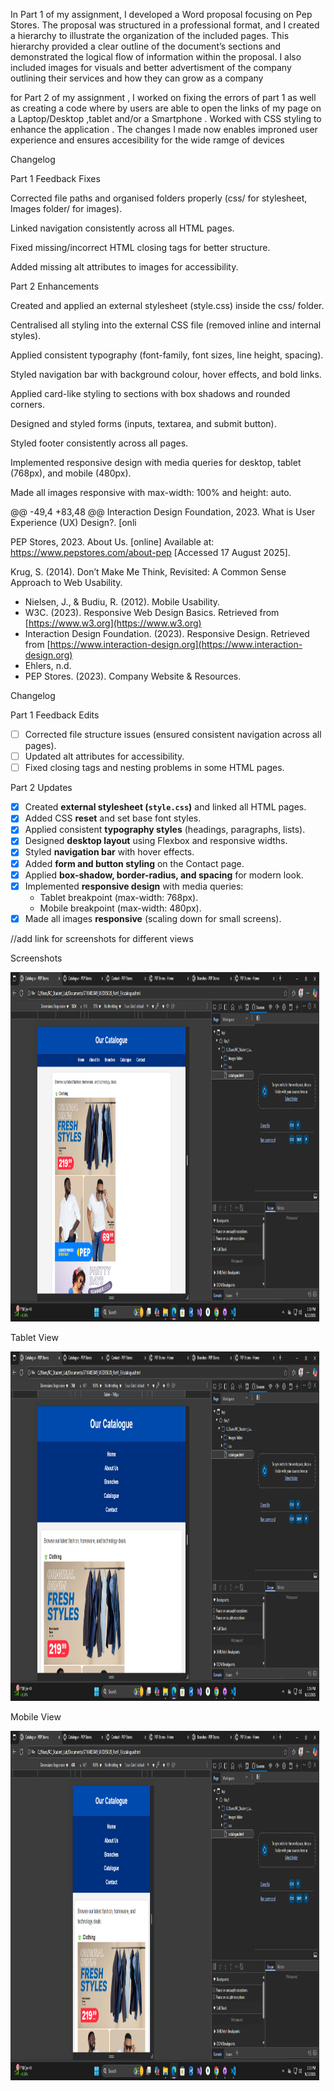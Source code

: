 In Part 1 of my assignment, I developed a Word proposal focusing on Pep Stores. The proposal was structured in a professional format, and I created a hierarchy to illustrate the organization of the included pages. This hierarchy provided a clear outline of the document’s sections and demonstrated the logical flow of information within the proposal. I also included images for visuals and better advertisment of the company outlining their services and how they can grow as a company

for Part 2 of my assignment , I worked on fixing the errors of part 1 as well as creating a code where by users are able to open the links of my page on a Laptop/Desktop ,tablet and/or a Smartphone . Worked with CSS styling to enhance the application . The changes I made now enables improned user experience and ensures accesibility for the wide ramge of devices

Changelog

Part 1 Feedback Fixes

Corrected file paths and organised folders properly (css/ for stylesheet, Images folder/ for images).

Linked navigation consistently across all HTML pages.

Fixed missing/incorrect HTML closing tags for better structure.

Added missing alt attributes to images for accessibility.


Part 2 Enhancements

Created and applied an external stylesheet (style.css) inside the css/ folder.

Centralised all styling into the external CSS file (removed inline and internal styles).

Applied consistent typography (font-family, font sizes, line height, spacing).

Styled navigation bar with background colour, hover effects, and bold links.

Applied card-like styling to sections with box shadows and rounded corners.

Designed and styled forms (inputs, textarea, and submit button).

Styled footer consistently across all pages.

Implemented responsive design with media queries for desktop, tablet (768px), and mobile (480px).

Made all images responsive with max-width: 100% and height: auto.




@@ -49,4 +83,48 @@ Interaction Design Foundation, 2023. What is User Experience (UX) Design?. [onli

PEP Stores, 2023. About Us. [online] Available at: https://www.pepstores.com/about-pep [Accessed 17 August 2025].

 
Krug, S. (2014). Don’t Make Me Think, Revisited: A Common Sense Approach to Web Usability.  
- Nielsen, J., & Budiu, R. (2012). Mobile Usability.  
- W3C. (2023). Responsive Web Design Basics. Retrieved from [https://www.w3.org](https://www.w3.org)  
- Interaction Design Foundation. (2023). Responsive Design. Retrieved from [https://www.interaction-design.org](https://www.interaction-design.org)  
- Ehlers, n.d.  
- PEP Stores. (2023). Company Website & Resources.  



 Changelog

 Part 1 Feedback Edits
- [ ] Corrected file structure issues (ensured consistent navigation across all pages).  
- [ ] Updated alt attributes for accessibility.  
- [ ] Fixed closing tags and nesting problems in some HTML pages.  

 Part 2 Updates

- [x] Created **external stylesheet (`style.css`)** and linked all HTML pages.  
- [x] Added CSS **reset** and set base font styles.  
- [x] Applied consistent **typography styles** (headings, paragraphs, lists).  
- [x] Designed **desktop layout** using Flexbox and responsive widths.  
- [x] Styled **navigation bar** with hover effects.  
- [x] Added **form and button styling** on the Contact page.  
- [x] Applied **box-shadow, border-radius, and spacing** for modern look.  
- [x] Implemented **responsive design** with media queries:
  - Tablet breakpoint (max-width: 768px).
  - Mobile breakpoint (max-width: 480px).
- [x] Made all images **responsive** (scaling down for small screens).  

//add link for screenshots for different views

 Screenshots

<img  width="494" height="559" src="https://github.com/AbuNkabi/ST10483049_WEDE5020_Part1_F/blob/main/Images%20folder/Screenshot%202025-09-22%20131634.png"/>

 Tablet View

<img  width="494" height="559" src=https://github.com/AbuNkabi/ST10483049_WEDE5020_Part1_F/blob/main/Images%20folder/Screenshot%20(10).png/>


Mobile View

<img  width="494" height="559" src=https://github.com/AbuNkabi/ST10483049_WEDE5020_Part1_F/blob/main/Images%20folder/Screenshot%20(3).png/>





